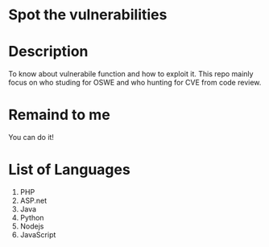 # Spot the vulnerabilities 

# Description
To know about vulnerabile function and how to exploit it. This repo mainly focus on who studing for OSWE and who hunting for CVE from code review.

# Remaind to me
You can do it!

# List of Languages
 1. PHP
 2. ASP.net
 3. Java
 4. Python
 5. Nodejs
 6. JavaScript

 
